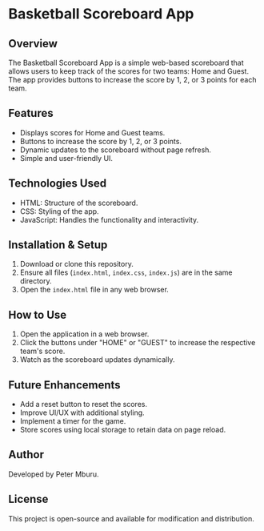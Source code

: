 # Basketball Scoreboard App

## Overview
The Basketball Scoreboard App is a simple web-based scoreboard that allows users to keep track of the scores for two teams: Home and Guest. The app provides buttons to increase the score by 1, 2, or 3 points for each team.

## Features
- Displays scores for Home and Guest teams.
- Buttons to increase the score by 1, 2, or 3 points.
- Dynamic updates to the scoreboard without page refresh.
- Simple and user-friendly UI.

## Technologies Used
- HTML: Structure of the scoreboard.
- CSS: Styling of the app.
- JavaScript: Handles the functionality and interactivity.

## Installation & Setup
1. Download or clone this repository.
2. Ensure all files (`index.html`, `index.css`, `index.js`) are in the same directory.
3. Open the `index.html` file in any web browser.

## How to Use
1. Open the application in a web browser.
2. Click the buttons under "HOME" or "GUEST" to increase the respective team's score.
3. Watch as the scoreboard updates dynamically.

## Future Enhancements
- Add a reset button to reset the scores.
- Improve UI/UX with additional styling.
- Implement a timer for the game.
- Store scores using local storage to retain data on page reload.

## Author
Developed by Peter Mburu.

## License
This project is open-source and available for modification and distribution.

